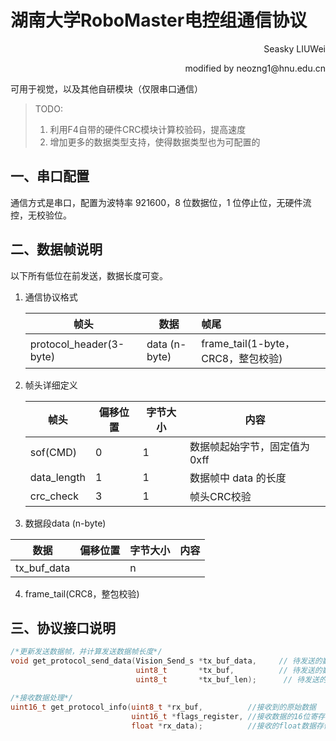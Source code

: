 # 湖南大学RoboMaster电控组通信协议

<p align='right'>Seasky LIUWei</p>

<p align='right'>modified by neozng1@hnu.edu.cn</p>

可用于视觉，以及其他自研模块（仅限串口通信）

> TODO:
>
> 1. 利用F4自带的硬件CRC模块计算校验码，提高速度
> 2. 增加更多的数据类型支持，使得数据类型也为可配置的

## 一、串口配置

通信方式是串口，配置为波特率 921600，8 位数据位，1 位停止位，无硬件流控，无校验位。

## 二、数据帧说明

以下所有低位在前发送，数据长度可变。

1. 通信协议格式

   | 帧头                     | 数据          | 帧尾                                |
   | ----------------------- | ------------- | :---------------------------------- |
   | protocol_header(3-byte) | data (n-byte) | frame_tail(1-byte，CRC8，整包校验)   |

2. 帧头详细定义

   | 帧头        | 偏移位置 | 字节大小 | 内容                          |
   | ----------- | -------- | -------- | ----------------------------- |
   | sof(CMD)    | 0        | 1        | 数据帧起始字节，固定值为 0xff  |  //不同兵种不同帧头ID
   | data_length | 1        | 1        | 数据帧中 data 的长度          |
   | crc_check   | 3        | 1        | 帧头CRC校验                   |

3.  数据段data (n-byte)

   | 数据           | 偏移位置  | 字节大小         | 内容                                  |
   | -------------- | -------- | --------------- | ------------------------------------- |
   | tx_buf_data    |          | n               |                                       |

4. frame_tail(CRC8，整包校验)

## 三、协议接口说明

```c
/*更新发送数据帧，并计算发送数据帧长度*/
void get_protocol_send_data(Vision_Send_s *tx_buf_data,     // 待发送的数据
                            uint8_t       *tx_buf,          // 待发送的数据帧
                            uint8_t       *tx_buf_len);      // 待发送的数据帧长度
```

```c
/*接收数据处理*/
uint16_t get_protocol_info(uint8_t *rx_buf,			 //接收到的原始数据
						   uint16_t *flags_register, //接收数据的16位寄存器地址
						   float *rx_data);			 //接收的float数据存储地址
```
